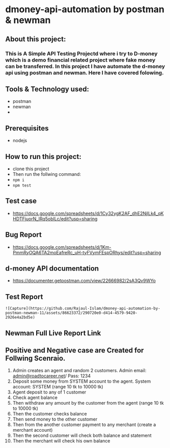 
# dmoney-api-automation by postman & newman

## About this project:
### This is A Simple API Testing Projectd where i try to D-money which is a demo financial related project where fake money can be transferred. In this project I have automate the d-money api using postman and newman. Here I have covered folowing.

## Tools & Technology used:
- postman
- newman
- 

## Prerequisites
- nodejs
  
## How to run this project:
- clone this project
- Then run the follwing command:
- ``` npm i ```
- ``` npm test ```

## Test case
- https://docs.google.com/spreadsheets/d/1Cy32ygK2AF_dhE2NjlLk4_qKHDTFjuorN_IRq5oblLc/edit?usp=sharing
## Bug Report
- https://docs.google.com/spreadsheets/d/1Km-PmmRyOQA6TA2moEafreRc_uH-tyFVymFEspORhys/edit?usp=sharing
## d-money API documentation
- https://documenter.getpostman.com/view/22666982/2sA3Qv9WYo

## Test Report
    ![Capture](https://github.com/Rajaul-Islam/dmoney-api-automation-by-postman-newman-11/assets/86623372/290720e0-d414-4579-9420-2926e4a2bd5e)


## Newman Full Live Report Link


## Positive and Negative case are Created for Follwing Scenraio.

1. Admin creates an agent and random 2 customers. Admin email: admin@roadtocareer.net/ Pass: 1234
2. Deposit some money from SYSTEM account to the agent. System account: SYSTEM (range 10 tk to 10000 tk)
3. Agent deposit to any of 1 customer
4. Check agent balance
5. Then withdraw any amount by the customer from the agent (range 10 tk to 10000 tk)
6. Then the customer checks balance
7. Then send money to the other customer
8. Then from the another customer payment to any merchant (create a merchant account)
9. Then the second customer will check both balance and statement
10. Then the merchant will check his own balance
